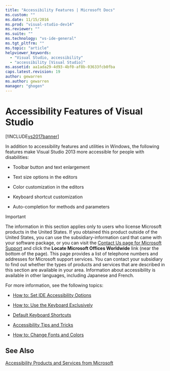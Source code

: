 ```yaml
---
title: "Accessibility Features | Microsoft Docs"
ms.custom: ""
ms.date: 11/15/2016
ms.prod: "visual-studio-dev14"
ms.reviewer: ""
ms.suite: ""
ms.technology: "vs-ide-general"
ms.tgt_pltfrm: ""
ms.topic: "article"
helpviewer_keywords:
  - "Visual Studio, accessibility"
  - "accessibility [Visual Studio]"
ms.assetid: aa1ada29-4d93-4bf0-af8b-03633fcb0fba
caps.latest.revision: 19
author: gewarren
ms.author: gewarren
manager: "ghogen"
---
```

# Accessibility Features of Visual Studio
[!INCLUDE[vs2017banner](../../includes/vs2017banner.md)]


In addition to accessibility features and utilities in Windows, the following features make Visual Studio 2013 more accessible for people with disabilities:

-   Toolbar button and text enlargement

-   Text size options in the editors

-   Color customization in the editors

-   Keyboard shortcut customization

-   Auto-completion for methods and parameters

> [!IMPORTANT]
>  The information in this section applies only to users who license Microsoft products in the United States. If you obtained this product outside of the United States, you can use the subsidiary-information card that came with your software package, or you can visit the [Contact Us page for Microsoft Support](http://support.microsoft.com/ContactUs) and click the **Locate Microsoft Offices Worldwide** link (near the bottom of the page). This page provides a list of telephone numbers and addresses for Microsoft support services. You can contact your subsidiary to find out whether the types of products and services that are described in this section are available in your area. Information about accessibility is available in other languages, including Japanese and French.

 For more information, see the following topics:

-   [How to: Set IDE Accessibility Options](../../ide/reference/how-to-set-ide-accessibility-options.md)

-   [How to: Use the Keyboard Exclusively](../../ide/reference/how-to-use-the-keyboard-exclusively.md)

-   [Default Keyboard Shortcuts](../../ide/default-keyboard-shortcuts-in-visual-studio.md)

-   [Accessibility Tips and Tricks](../../ide/reference/accessibility-tips-and-tricks.md)

-   [How to: Change Fonts and Colors](../../ide/how-to-change-fonts-and-colors-in-visual-studio.md)

## See Also
 [Accessibility Products and Services from Microsoft](../../ide/reference/accessibility-products-and-services-from-microsoft.md)
